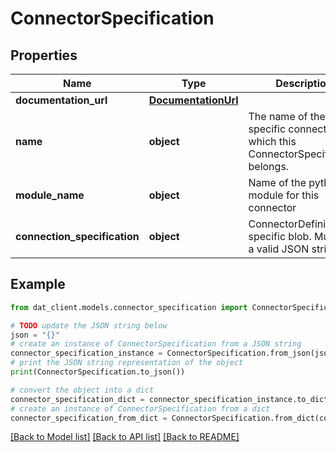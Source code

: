 # ConnectorSpecification


## Properties

Name | Type | Description | Notes
------------ | ------------- | ------------- | -------------
**documentation_url** | [**DocumentationUrl**](DocumentationUrl.md) |  | [optional] 
**name** | **object** | The name of the specific connector to which this ConnectorSpecification belongs. | 
**module_name** | **object** | Name of the python module for this connector | 
**connection_specification** | **object** | ConnectorDefinition specific blob. Must be a valid JSON string. | 

## Example

```python
from dat_client.models.connector_specification import ConnectorSpecification

# TODO update the JSON string below
json = "{}"
# create an instance of ConnectorSpecification from a JSON string
connector_specification_instance = ConnectorSpecification.from_json(json)
# print the JSON string representation of the object
print(ConnectorSpecification.to_json())

# convert the object into a dict
connector_specification_dict = connector_specification_instance.to_dict()
# create an instance of ConnectorSpecification from a dict
connector_specification_from_dict = ConnectorSpecification.from_dict(connector_specification_dict)
```
[[Back to Model list]](../README.md#documentation-for-models) [[Back to API list]](../README.md#documentation-for-api-endpoints) [[Back to README]](../README.md)



